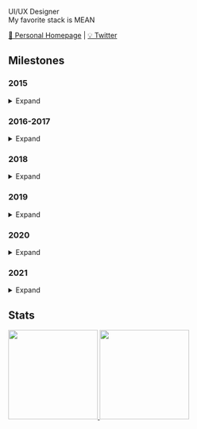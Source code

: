 UI/UX Designer  
My favorite stack is MEAN

<a href="https://google.com">🏡 Personal Homepage</a> |
<a href="https://twitter.com/noelschmidt_">💡 Twitter</a>

<h2>Milestones</h2>

<h3>2015</h3>
<details>
  <summary>Expand</summary>
  
  - Learned a lot of PC Stuff
  
</details>
 
<h3>2016-2017</h3>
<details>
  <summary>Expand</summary>
  
  - Started Teaching Myself Programming for Realsies (Java)
  - Dealing with Documentations
  
</details>  
 
<h3>2018</h3>
<details>
  <summary>Expand</summary>
  
  - Learned HTML
  - Learned CSS
  
</details>
 
<h3>2019</h3>
<details>
  <summary>Expand</summary>
  
  - Learned a lot of Javascript
  - Learned MySQL
  - Learned MongoDB
  - Learned Express
  - Learned Dealing with Gitlab
  
</details>

<h3>2020</h3>
<details>
  <summary>Expand</summary>
  
  - Learned a lot of Typescript
  - <a href="https://angular.io/">Learned a lot of Angular</a>
  - <a href="https://www.electronjs.org/">Learned Electron</a>
  - Learned PostgresSQL
  - Learned REST
  - <a href="https://jwt.io/">Learned JSON Webtokens</a>
  - Founded a Company
  - Created a Github Profile
  - Wrote my first API interface
</details>

<h3>2021</h3>
<details>
  <summary>Expand</summary>
  
  - Let's see where 2021 will take me
</details>

<h2>Stats</h2>

<a href="https://github.com/noel-schmidt">
  <img height="180em" src="https://github-readme-stats-eight-theta.vercel.app/api?username=noel-schmidt&show_icons=true&theme=vue-dark&include_all_commits=true&count_private=true" />
  <img height="180em" src="https://github-readme-stats-eight-theta.vercel.app/api/top-langs/?username=noel-schmidt&layout=compact&exclude_lang=java+r&theme=vue-dark" />
</a>
